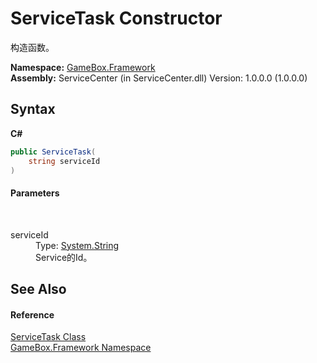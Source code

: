 # ServiceTask Constructor 
 

构造函数。

**Namespace:**&nbsp;<a href="a8957fe6-9cc0-3a6d-cd5c-a2a246efee1e">GameBox.Framework</a><br />**Assembly:**&nbsp;ServiceCenter (in ServiceCenter.dll) Version: 1.0.0.0 (1.0.0.0)

## Syntax

**C#**<br />
``` C#
public ServiceTask(
	string serviceId
)
```


#### Parameters
&nbsp;<dl><dt>serviceId</dt><dd>Type: <a href="http://msdn2.microsoft.com/zh-cn/library/s1wwdcbf" target="_blank">System.String</a><br />Service的Id。</dd></dl>

## See Also


#### Reference
<a href="56412eae-045a-ed77-c329-255240a93e1d">ServiceTask Class</a><br /><a href="a8957fe6-9cc0-3a6d-cd5c-a2a246efee1e">GameBox.Framework Namespace</a><br />